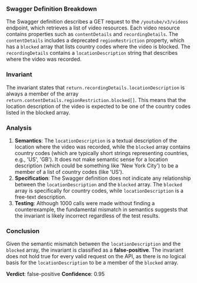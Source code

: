 ### Swagger Definition Breakdown
The Swagger definition describes a GET request to the `/youtube/v3/videos` endpoint, which retrieves a list of video resources. Each video resource contains properties such as `contentDetails` and `recordingDetails`. The `contentDetails` includes a deprecated `regionRestriction` property, which has a `blocked` array that lists country codes where the video is blocked. The `recordingDetails` contains a `locationDescription` string that describes where the video was recorded.

### Invariant
The invariant states that `return.recordingDetails.locationDescription` is always a member of the array `return.contentDetails.regionRestriction.blocked[]`. This means that the location description of the video is expected to be one of the country codes listed in the blocked array.

### Analysis
1. **Semantics**: The `locationDescription` is a textual description of the location where the video was recorded, while the `blocked` array contains country codes (which are typically short strings representing countries, e.g., 'US', 'GB'). It does not make semantic sense for a location description (which could be something like 'New York City') to be a member of a list of country codes (like 'US').
2. **Specification**: The Swagger definition does not indicate any relationship between the `locationDescription` and the `blocked` array. The `blocked` array is specifically for country codes, while `locationDescription` is a free-text description.
3. **Testing**: Although 1000 calls were made without finding a counterexample, the fundamental mismatch in semantics suggests that the invariant is likely incorrect regardless of the test results.

### Conclusion
Given the semantic mismatch between the `locationDescription` and the `blocked` array, the invariant is classified as a **false-positive**. The invariant does not hold true for every valid request on the API, as there is no logical basis for the `locationDescription` to be a member of the `blocked` array. 

**Verdict**: false-positive
**Confidence**: 0.95

